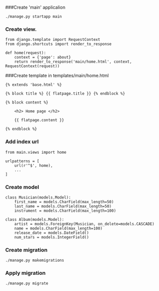 ###Create 'main' applicalion


    ./manage.py startapp main

### Create view.


    from django.template import RequestContext
    from django.shortcuts import render_to_response

    def home(request):
        context = {'page': about}
        return render_to_response('main/home.html', context, RequestContext(request))


###Create template in templates/main/home.html


    {% extends 'base.html' %}
    
    {% block title %} {{ flatpage.title }} {% endblock %}

    {% block content %} 

        <h2> Home page </h2>

        {{ flatpage.content }} 
    
    {% endblock %}

### Add index url

    from main.views import home

    urlpatterns = [
        url(r'^$', home),
        ...
    ]


### Create model


    class Musician(models.Model):
        first_name = models.CharField(max_length=50)
        last_name = models.CharField(max_length=50)
        instrument = models.CharField(max_length=100)

    class Album(models.Model):
        artist = models.ForeignKey(Musician, on_delete=models.CASCADE)
        name = models.CharField(max_length=100)
        release_date = models.DateField()
        num_stars = models.IntegerField()

### Create migration

    ./manage.py makemigrations

### Apply migration

    ./manage.py migrate



    
